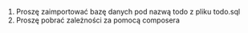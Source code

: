 1. Proszę zaimportować bazę danych pod nazwą todo z pliku todo.sql 
2. Proszę pobrać zależności za pomocą composera
